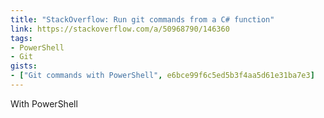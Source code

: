 ```yaml
---
title: "StackOverflow: Run git commands from a C# function"
link: https://stackoverflow.com/a/50968790/146360
tags:
- PowerShell
- Git
gists:
- ["Git commands with PowerShell", e6bce99f6c5ed5b3f4aa5d61e31ba7e3]
---
```

With PowerShell
